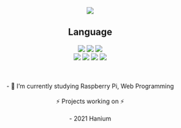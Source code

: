 
<div align="center">
          <a href="https://hits.seeyoufarm.com"><img src="https://hits.seeyoufarm.com/api/count/incr/badge.svg?url=https%3A%2F%2Fgithub.com%2Flamknh&count_bg=%2364DAE1&title_bg=%23555555&icon=github.svg&icon_color=%23E7E7E7&title=hits&edge_flat=false"/></a>
          <h2>Language</h2>
          <img src="https://img.shields.io/badge/C-A8B9CC?style=flat-square&logo=C&logoColor=black"/>
          <img src="https://img.shields.io/badge/Java-007396?style=flat-square&logo=Java&logoColor=white"/>
          <img src="https://img.shields.io/badge/Python-3776AB?style=flat-square&logo=Java&logoColor=white"/>
<br>
          <img src="https://img.shields.io/badge/Html5-E34F26?style=flat-square&logo=Html5&logoColor=white"/>
          <img src="https://img.shields.io/badge/Css3-1572B6?style=flat-square&logo=Css3&logoColor=white"/>
          <img src="https://img.shields.io/badge/JavaScript-F7DF1E?style=flat-square&logo=JavaScript&logoColor=black"/>
          <img src="https://img.shields.io/badge/React-61DAFB?style=flat-square&logo=JavaScript&logoColor=black"/></p>     
          <br>
          <br>
          - 🔭 I’m currently studying Raspberry Pi, Web Programming<br><br>
         ⚡ Projects working on ⚡<br><br>
                    - 2021 Hanium
</p>
</div>
<!--
**lamknh/lamknh** is a ✨ _special_ ✨ repository because its `README.md` (this file) appears on your GitHub profile.

Here are some ideas to get you started:

- 🔭 I’m currently working on ...
- 🌱 I’m currently learning ...
- 👯 I’m looking to collaborate on ...
- 🤔 I’m looking for help with ...
- 💬 Ask me about ...
- 📫 How to reach me: ...
- 😄 Pronouns: ...
- ⚡ Fun fact: ...
-->
